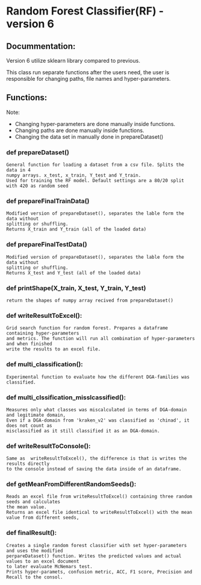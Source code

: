 # Random Forest Classifier(RF) - version 6

## Docummentation:

Version 6 utilize sklearn library compared to previous.

This class run separate functions after the users need, the user is responsible for
changing paths, file names and hyper-parameters.

## Functions:

Note: 
* Changing hyper-parameters are done manually inside functions.
* Changing paths are done manually inside functions.
* Changing the data set in manually done in prepareDataset()

### def prepareDataset()
    General function for loading a dataset from a csv file. Splits the data in 4
    numpy arrays. x_test, x_train, Y_test and Y_train.
    Used for training the RF model. Default settings are a 80/20 split with 420 as random seed

### def prepareFinalTrainData()
    Modified version of prepareDataset(), separates the lable form the data without
    splitting or shuffling.
    Returns X_train and Y_train (all of the loaded data)

### def prepareFinalTestData()
    Modified version of prepareDataset(), separates the lable form the data without
    splitting or shuffling.
    Returns X_test and Y_test (all of the loaded data)

### def printShape(X_train, X_test, Y_train, Y_test)
    return the shapes of numpy array recived from prepareDataset()

### def writeResultToExcel():
    Grid search function for random forest. Prepares a dataframe containing hyper-parameters
    and metrics. The function will run all combination of hyper-parameters and when finished
    write the results to an excel file.

### def multi_classification():
    Experimental function to evaluate how the different DGA-families was classified.

### def multi_clssification_misslcassified():
    Measures only what classes was miscalculated in terms of DGA-domain and legitimate domain,
    Even if a DGA-domain from 'kraken_v2' was classified as 'chinad', it does not count as
    misclassified as it still classified it as an DGA-domain.

### def writeResultToConsole():
    Same as  writeResultToExcel(), the difference is that is writes the results directly
    to the console instead of saving the data inside of an dataframe.

### def getMeanFromDifferentRandomSeeds():
    Reads an excel file from writeResultToExcel() containing three random seeds and calculates
    the mean value.
    Returns an excel file identical to writeResultToExcel() with the mean value from different seeds,

### def finalResult():
    Creates a single random forest classifier with set hyper-parameters and uses the modified
    perpareDataset() function. Writes the predicted values and actual values to an excel document
    to later evaluate McNemars test.
    Prints hyper-paramets, confusion metric, ACC, F1 score, Precision and Recall to the consol.
